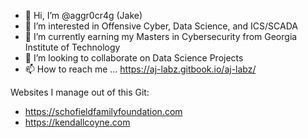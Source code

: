 - 👋 Hi, I’m @aggr0cr4g (Jake)
- 👀 I’m interested in Offensive Cyber, Data Science, and ICS/SCADA
- 🌱 I’m currently earning my Masters in Cybersecurity from Georgia Institute of Technology 
- 💞️ I’m looking to collaborate on Data Science Projects 
- 📫 How to reach me ... https://aj-labz.gitbook.io/aj-labz/

Websites I manage out of this Git:
- https://schofieldfamilyfoundation.com
- https://kendallcoyne.com

<!---
aggr0cr4g/aggr0cr4g is a ✨ special ✨ repository because its `README.md` (this file) appears on your GitHub profile.
You can click the Preview link to take a look at your changes.
--->
